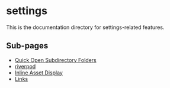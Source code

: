 # settings

This is the documentation directory for settings-related features.

## Sub-pages

- [Quick Open Subdirectory Folders](./quick-open-subdirectory)
- [riverpod](./riverpod)
- [Inline Asset Display](./inline-asset-display)
- [Links](./Links)